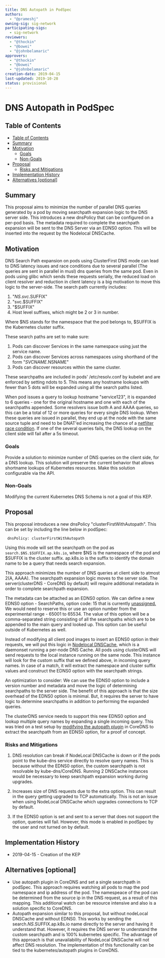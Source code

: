 ```yaml
---
title: DNS Autopath in PodSpec
authors:
  - "@prameshj"
owning-sig: sig-network
participating-sigs:
  - sig-network
reviewers:
  - "@thockin"
  - "@bowei"
  - "@johnbelamaric"
approvers:
  - "@thockin"
  - "@bowei"
  - "@johnbelamaric"
creation-date: 2019-04-15
last-updated: 2019-10-28
status: provisional
---
```

# DNS Autopath in PodSpec


## Table of Contents

* [Table of Contents](#table-of-contents)
* [Summary](#summary)
* [Motivation](#motivation)
    * [Goals](#goals)
    * [Non-Goals](#non-goals)
* [Proposal](#proposal)
    * [Risks and Mitigations](#risks-and-mitigations)
* [Implementation History](#implementation-history)
* [Alternatives [optional]](#alternatives-optional)

[Tools for generating]: https://github.com/ekalinin/github-markdown-toc

## Summary
This proposal aims to minimize the number of parallel DNS queries generated by a pod by moving searchpath expansion logic to the DNS server side. This introduces a new dnsPolicy that can be configured on a per-pod basis. The metadata required to complete the searchpath expansion will be sent to the DNS Server via an EDNS0 option. This will be inserted into the request by the Nodelocal DNSCache.

## Motivation
DNS Search Path expansion on pods using ClusterFirst DNS mode can lead to DNS latency issues and race conditions due to several parallel (The queries are sent in parallel in musl) dns queries from the same pod. Even in pods using glibc which sends these requests serially, the reduced load on client resolver and reduction in client latency is a big motivation to move this logic to the server-side.
The search path currently includes: 

1. "$NS.svc.$SUFFIX"
2. "svc.$SUFFIX"
3. "$SUFFIX"
4. Host level suffixes, which might be 2 or 3 in number.

Where $NS stands for the namespace that the pod belongs to, $SUFFIX is the Kubernetes cluster suffix.

These search paths are set to make sure: 

 1. Pods can discover Services in the same namespace using just the service name.
 2. Pods can discover Services across namespaces using shorthand of the form "$SVCNAME.$NSNAME"
 3. Pods can discover resources within the same cluster.

These searchpaths are included in pods' /etc/resolv.conf by kubelet and are enforced by setting ndots to 5. This means any hostname lookups with fewer than 5 dots will be expanded using all the search paths listed.

When pod issues a query to lookup hostname "service123", it is expanded to 6 queries - one for the original hostname and one with each of the searchpaths appended. Some resolvers issue both A and AAAA queries, so this can be a total of 12 or more queries for every single DNS lookup. When these queries are issued in parallel, they end up at the node with the same source tuple and need to be DNAT'ed increasing the chance of a [netfilter race condition](https://www.weave.works/blog/racy-conntrack-and-dns-lookup-timeouts).
If one of the several queries fails, the DNS lookup on the client side will fail after a 5s timeout.

### Goals
Provide a solution to minimize number of DNS queries on the client side, for a DNS lookup. 
This solution will preserve the current behavior that allows shortname lookups of Kubernetes resources. Make this solution configurable via the API.

### Non-Goals
Modifying the current Kubernetes DNS Schema is not a goal of this KEP.


## Proposal

This proposal introduces a new dnsPolicy "clusterFirstWithAutopath". This can be set by including the line below in podSpec:

 ` dnsPolicy: clusterFirstWithAutopath`

Using this mode will set the searchpath on the pod as `search.$NS.$SUFFIX.ap.k8s.io`, where $NS is the namespace of the pod and $SUFFIX is the cluster suffix. ap.k8s.io is the suffix to identify the domain name to be a query that needs search expansion.

This approach minimizes the number of DNS queries at client side to atmost 2(A, AAAA). The searchpath expansion logic moves to the server side. The server(clusterDNS - CoreDNS by default) will require additional metadata in order to complete searchpath expansion.

The metadata can be attached as an EDNS0 option. We can define a new EDNS0 option - SearchPaths, option code: 15 that is currently [unassigned.](https://www.iana.org/assignments/dns-parameters/dns-parameters.xhtml#dns-parameters-11) We would need to reserve this or use an option number from the experimental range - 65001 to 65534.
The value of this option will be a comma-separated string consisting of all the searchpaths which are to be appended to the main query and looked up. This option can be useful outside of Kubernetes as well.

Instead of modifying all client pod images to insert an EDNS0 option in their requests, we will put this logic in [Nodelocal DNSCache](https://github.com/kubernetes/enhancements/blob/master/keps/sig-network/0030-nodelocal-dns-cache.md), which is a daemonset running a per-node DNS Cache.
All pods using clusterDNS will send requests to the local instance running on the same node. This instance will look for the custom suffix that we defined above, in incoming query names. In case of a match, it will extract the namespace and cluster suffix values and construct the EDNS0 option with the searchpath strings.

An optimization to consider: We can use the EDNS0 option to include a version number and metadata and move the logic of determining searchpaths to the server side. The benefit of this approach is that the size overhead of the EDNS0 option is minimal. But, it requires the server to have logic to determine searchpaths in addition to performing the expanded queries.

The clusterDNS service needs to support this new EDNS0 option and lookup multiple query names by expanding a single incoming query. This was tried on a test setup by [modifying the autopath plugin](https://github.com/coredns/coredns/compare/master...prameshj:auto) in CoreDNS to extract the searchpath from an EDNS0 option, for a proof of concept.

### Risks and Mitigations
1) DNS resolution can break if NodeLocal DNSCache is down or if the pods point to the kube-dns service directly to resolve query names. This is because without the EDNS0 option, the custom searchpath is not resolvable by kube-dns/CoreDNS. Running 2 DNSCache instances would be necessary to keep searchpath expansion working during upgrades.

2) Increases size of DNS requests due to the extra option. This can result in the query getting upgraded to TCP automatically. This is not an issue when using NodeLocal DNSCache which upgrades connections to TCP by default.

3) If the EDNS0 option is set and sent to a server that does not support the option, queries will fail. However, this mode is enabled in podSpec by the user and not turned on by default.

## Implementation History

* 2019-04-15 - Creation of the KEP
 
## Alternatives [optional]

* Use autopath plugin in CoreDNS and set a single searchpath in podSpec. This approach requires watching all pods to map the pod namespace and ip address of the pod. The namespeace of the pod can be determined from the source ip in the DNS request, as a result of this mapping. This additional watch can be resource intensive and also is a solution specific to CoreDNS.
* Autopath expansion similar to this proposal, but without nodeLocal DNSCache and without EDNS0. This works by sending the search.$NS.$SUFFIX.ap.k8s.io name directly to the server and having it understand that. However, it requires the DNS server to understand the custom searchpath and is 100% kubernetes specific. The advantage of this approach is that unavailability of NodeLocal DNSCache will not affect DNS resolution. The implementation of this functionality can be tied to the kubernetes/autopath plugins in CoreDNS.

